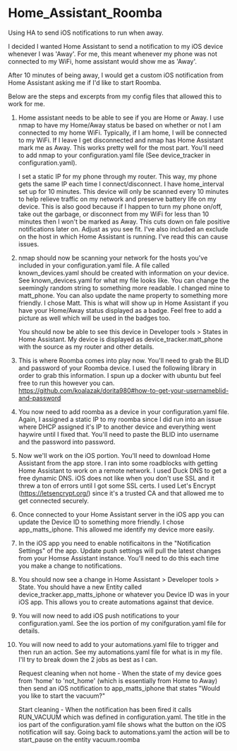 # Home_Assistant_Roomba
Using HA to send iOS notifications to run when away.

I decided I wanted Home Assistant to send a notification to my iOS device whenever I was 'Away'. For me, this meant whenever my phone was not connected to my WiFi, home assistant would show me as 'Away'. 

After 10 minutes of being away, I would get a custom iOS notification from Home Assistant asking me if I'd like to start Roomba.

Below are the steps and excerpts from my config files that allowed this to work for me. 

1. Home assistant needs to be able to see if you are Home or Away. I use nmap to have my Home/Away status be based on whether or not I      am connected to my home WiFi. Typically, if I am home, I will be connected to my WiFi. If I leave I get disconnected and nmap has        Home Assistant mark me as Away. This works pretty well for the most part. You'll need to add nmap to your configuration.yaml file        (See device_tracker in configuration.yaml).

   I set a static IP for my phone through my router. This way, my phone gets the same IP each time I connect/disconnect. I have            home_interval set up for 10 minutes. This device will only be scanned every 10 minutes to help relieve traffic on my network and        preserve battery life on my device. This is also good because if I happen to turn my phone on/off, take out the garbage, or              disconnect from my WiFi for less than 10 minutes then I won't be marked as Away. This cuts down on fale positive notifications later    on. Adjust as you see fit. I've also included an exclude on the host in which Home Assistant is running. I've read this can cause        issues.

2. nmap should now be scanning your network for the hosts you've included in your configuration.yaml file. A file called                    known_devices.yaml should be created with information on your device. See known_devices.yaml for what my file looks like. You can        change the seemingly random string to something more readable. I changed mine to matt_phone. You can also update the name property to    something more friendly. I chose Matt. This is what will show up in Home Assistant if you have your Home/Away status displayed as a      badge. Feel free to add a picture as well which will be used in the badges too. 

   You should now be able to see this device in Developer tools > States in Home Assistant. My device is displayed as                      device_tracker.matt_phone with the source as my router and other details. 

3. This is where Roomba comes into play now. You'll need to grab the BLID and password of your Roomba device. I used the following          library in order to grab this information. I spun up a docker with ubuntu but feel free to run this however you can.                    https://github.com/koalazak/dorita980#how-to-get-your-usernameblid-and-password

4. You now need to add roomba as a device in your configuration.yaml file. Again, I assigned a static IP to my roomba since I did run      into an issue where DHCP assigned it's IP to another device and everything went haywire until I fixed that. You'll need to paste the    BLID into username and the password into password. 

5. Now we'll work on the iOS portion. You'll need to download Home Assistant from the app store. I ran into some roadblocks with getting    Home Assistant to work on a remote network. I used Duck DNS to get a free dynamic DNS. iOS does not like when you don't use SSL and      it threw a ton of errors until I got some SSL certs. I used Let's Encrypt (https://letsencrypt.org/) since it's a trusted CA and that    allowed me to get connected securely. 

6. Once connected to your Home Assistant server in the iOS app you can update the Device ID to something more friendly. I chose            app_matts_iphone. This allowed me identify my device more easily. 

7. In the iOS app you need to enable notificaitons in the "Notification Settings" of the app. Update push settings will pull the latest    changes from your Homse Assistant instance. You'll need to do this each time you make a change to notifications. 

8. You should now see a change in Home Assistant > Developer tools > State. You should have a new Entity called                            device_tracker.app_matts_iphone or whatever you Device ID was in your iOS app. This allows you to create automations against that        device.

9. You will now need to add iOS push notifications to your configuration.yaml. See the ios portion of my conifguration.yaml file for        details. 

10. You will now need to add to your automations.yaml file to trigger and then run an action. See my automations.yaml file for what is       in my file. I'll try to break down the 2 jobs as best as I can.

    Request cleaning when not home -
    When the state of my device goes from 'home' to 'not_home' (which is essentially from Home to Away) then send an iOS notification to     app_matts_iphone that states "Would you like to start the vacuum?" 
   
    Start cleaning - 
    When the notification has been fired it calls RUN_VACUUM which was defined in configuration.yaml. 
    The title in the ios part of the configuration.yaml file shows what the button on the iOS notification will say. 
    Going back to automations.yaml the action will be to start_pause on the entity vacuum.roomba

